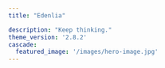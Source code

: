 ```yaml
---
title: "Edenlia"

description: "Keep thinking."
theme_version: '2.8.2'
cascade:
  featured_image: '/images/hero-image.jpg'
---
```

